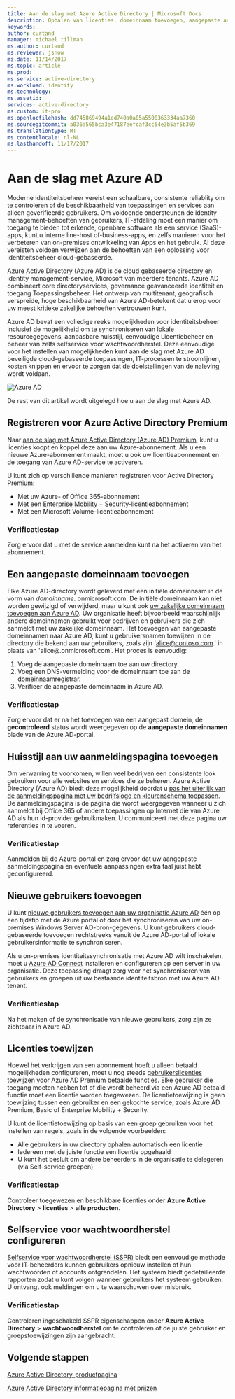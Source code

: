 ```yaml
---
title: Aan de slag met Azure Active Directory | Microsoft Docs
description: Ophalen van licenties, domeinnaam toevoegen, aangepaste aanmeldingspagina maken en selfservice wachtwoordherstel in Azure Active Directory toevoegen
keywords: 
author: curtand
manager: michael.tillman
ms.author: curtand
ms.reviewer: jsnow
ms.date: 11/14/2017
ms.topic: article
ms.prod: 
ms.service: active-directory
ms.workload: identity
ms.technology: 
ms.assetid: 
services: active-directory
ms.custom: it-pro
ms.openlocfilehash: dd745869494a1ed740a0a05a5508363334aa7360
ms.sourcegitcommit: a036a565bca3e47187eefcaf3cc54e3b5af5b369
ms.translationtype: MT
ms.contentlocale: nl-NL
ms.lasthandoff: 11/17/2017
---
```

# <a name="get-started-with-azure-ad"></a>Aan de slag met Azure AD
Moderne identiteitsbeheer vereist een schaalbare, consistente reliablity om te controleren of de beschikbaarheid van toepassingen en services aan alleen geverifieerde gebruikers. Om voldoende ondersteunen de identity management-behoeften van gebruikers, IT-afdeling moet een manier om toegang te bieden tot erkende, openbare software als een service (SaaS)-apps, kunt u interne line-host of-business-apps, en zelfs manieren voor het verbeteren van on-premises ontwikkeling van Apps en het gebruik. Al deze vereisten voldoen verwijzen aan de behoeften van een oplossing voor identiteitsbeheer cloud-gebaseerde.      

Azure Active Directory (Azure AD) is de cloud gebaseerde directory en identity management-service, Microsoft van meerdere tenants. Azure AD combineert core directoryservices, governance geavanceerde identiteit en toegang Toepassingsbeheer. Het ontwerp van multitenant, geografisch verspreide, hoge beschikbaarheid van Azure AD-betekent dat u erop voor uw meest kritieke zakelijke behoeften vertrouwen kunt.

Azure AD bevat een volledige reeks mogelijkheden voor identiteitsbeheer inclusief de mogelijkheid om te synchroniseren van lokale resourcegegevens, aanpasbare huisstijl, eenvoudige Licentiebeheer en beheer van zelfs selfservice voor wachtwoordherstel.  Deze eenvoudige voor het instellen van mogelijkheden kunt aan de slag met Azure AD beveiligde cloud-gebaseerde toepassingen, IT-processen te stroomlijnen, kosten knippen en ervoor te zorgen dat de doelstellingen van de naleving wordt voldaan.

![Azure AD ](./media/get-started-azure-ad/Azure_Active_Directory.png)

De rest van dit artikel wordt uitgelegd hoe u aan de slag met Azure AD. 

## <a name="sign-up-for-azure-active-directory-premium"></a>Registreren voor Azure Active Directory Premium
Naar [aan de slag met Azure Active Directory (Azure AD) Premium](active-directory-get-started-premium.md), kunt u licenties koopt en koppel deze aan uw Azure-abonnement. Als u een nieuwe Azure-abonnement maakt, moet u ook uw licentieabonnement en de toegang van Azure AD-service te activeren. 

U kunt zich op verschillende manieren registreren voor Active Directory Premium: 

- Met uw Azure- of Office 365-abonnement
- Met een Enterprise Mobility + Security-licentieabonnement
- Met een Microsoft Volume-licentieabonnement

### <a name="verification-step"></a>Verificatiestap
Zorg ervoor dat u met de service aanmelden kunt na het activeren van het abonnement.

## <a name="add-a-custom-domain-name"></a>Een aangepaste domeinnaam toevoegen
Elke Azure AD-directory wordt geleverd met een initiële domeinnaam in de vorm van *domainname*. onmicrosoft.com. De initiële domeinnaam kan niet worden gewijzigd of verwijderd, maar u kunt ook [uw zakelijke domeinnaam toevoegen aan Azure AD](add-custom-domain.md). Uw organisatie heeft bijvoorbeeld waarschijnlijk andere domeinnamen gebruikt voor bedrijven en gebruikers die zich aanmeldt met uw zakelijke domeinnaam. Het toevoegen van aangepaste domeinnamen naar Azure AD, kunt u gebruikersnamen toewijzen in de directory die bekend aan uw gebruikers, zoals zijn 'alice@contoso.com.' in plaats van 'alice@.onmicrosoft.com'. Het proces is eenvoudig:

1. Voeg de aangepaste domeinnaam toe aan uw directory.
2. Voeg een DNS-vermelding voor de domeinnaam toe aan de domeinnaamregistrar.
3. Verifieer de aangepaste domeinnaam in Azure AD.

### <a name="verification-step"></a>Verificatiestap
Zorg ervoor dat er na het toevoegen van een aangepast domein, de **gecontroleerd** status wordt weergegeven op de **aangepaste domeinnamen** blade van de Azure AD-portal.

## <a name="add-company-branding-to-your-sign-in-page"></a>Huisstijl aan uw aanmeldingspagina toevoegen 
Om verwarring te voorkomen, willen veel bedrijven een consistente look gebruiken voor alle websites en services die ze beheren. Azure Active Directory (Azure AD) biedt deze mogelijkheid doordat u [pas het uiterlijk van de aanmeldingspagina met uw bedrijfslogo en kleurenschema toepassen](customize-branding.md). De aanmeldingspagina is de pagina die wordt weergegeven wanneer u zich aanmeldt bij Office 365 of andere toepassingen op Internet die van Azure AD als hun id-provider gebruikmaken. U communiceert met deze pagina uw referenties in te voeren.

### <a name="verification-step"></a>Verificatiestap
Aanmelden bij de Azure-portal en zorg ervoor dat uw aangepaste aanmeldingspagina en eventuele aanpassingen extra taal juist hebt geconfigureerd. 

## <a name="add-new-users"></a>Nieuwe gebruikers toevoegen
U kunt [nieuwe gebruikers toevoegen aan uw organisatie Azure AD](add-users-azure-active-directory.md) één op een tijdstip met de Azure portal of door het synchroniseren van uw on-premises Windows Server AD-bron-gegevens. U kunt gebruikers cloud-gebaseerde toevoegen rechtstreeks vanuit de Azure AD-portal of lokale gebruikersinformatie te synchroniseren.

Als u on-premises identiteitssynchronisatie met Azure AD wilt inschakelen, moet u [Azure AD Connect](https://docs.microsoft.com/azure/active-directory/connect/active-directory-aadconnect) installeren en configureren op een server in uw organisatie. Deze toepassing draagt zorg voor het synchroniseren van gebruikers en groepen uit uw bestaande identiteitsbron met uw Azure AD-tenant.

### <a name="verification-step"></a>Verificatiestap
Na het maken of de synchronisatie van nieuwe gebruikers, zorg zijn ze zichtbaar in Azure AD.

## <a name="assign-licenses"></a>Licenties toewijzen
Hoewel het verkrijgen van een abonnement hoeft u alleen betaald mogelijkheden configureren, moet u nog steeds [gebruikerslicenties toewijzen](license-users-groups.md) voor Azure AD Premium betaalde functies. Elke gebruiker die toegang moeten hebben tot of die wordt beheerd via een Azure AD betaald functie moet een licentie worden toegewezen. De licentietoewijzing is geen toewijzing tussen een gebruiker en een gekochte service, zoals Azure AD Premium, Basic of Enterprise Mobility + Security.

U kunt de licentietoewijzing op basis van een groep gebruiken voor het instellen van regels, zoals in de volgende voorbeelden:

- Alle gebruikers in uw directory ophalen automatisch een licentie
- Iedereen met de juiste functie een licentie opgehaald
- U kunt het besluit om andere beheerders in de organisatie te delegeren (via Self-service groepen)

### <a name="verification-step"></a>Verificatiestap
Controleer toegewezen en beschikbare licenties onder **Azure Active Directory** > **licenties** > **alle producten**.

## <a name="configure-self-service-password-reset"></a>Selfservice voor wachtwoordherstel configureren
[Selfservice voor wachtwoordherstel (SSPR)](active-directory-passwords-getting-started.md) biedt een eenvoudige methode voor IT-beheerders kunnen gebruikers opnieuw instellen of hun wachtwoorden of accounts ontgrendelen. Het systeem biedt gedetailleerde rapporten zodat u kunt volgen wanneer gebruikers het systeem gebruiken. U ontvangt ook meldingen om u te waarschuwen over misbruik.

### <a name="verification-step"></a>Verificatiestap
Controleren ingeschakeld SSPR eigenschappen onder **Azure Active Directory** > **wachtwoordherstel** om te controleren of de juiste gebruiker en groepstoewijzingen zijn aangebracht. 


## <a name="next-steps"></a>Volgende stappen
[Azure Active Directory-productpagina](https://azure.microsoft.com/services/active-directory/)

[Azure Active Directory informatiepagina met prijzen](https://azure.microsoft.com/pricing/details/active-directory/)